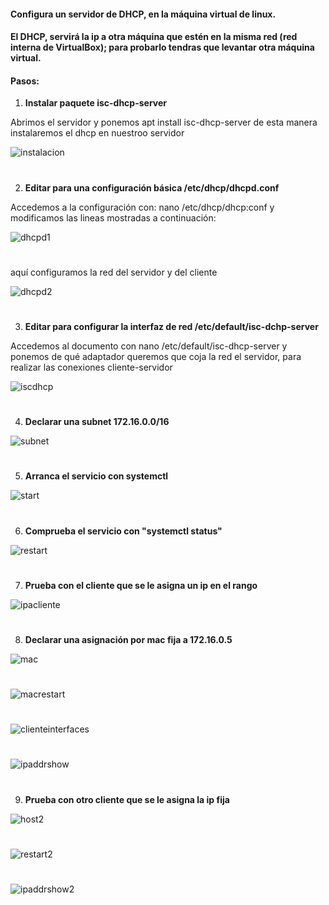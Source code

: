 #### Configura un servidor de DHCP, en la máquina virtual de linux.

#### El DHCP, servirá la ip a otra máquina que estén en la misma red (red interna de VirtualBox); para probarlo tendras que levantar otra máquina virtual.

#### Pasos:

1. **Instalar paquete isc-dhcp-server**

Abrimos el servidor y ponemos
            apt install isc-dhcp-server 
de esta manera instalaremos el dhcp en nuestroo servidor

![instalacion](https://github.com/sarald22/SRI/blob/main/tareas/Tarea8DHCP/imagenes/instalacion.png)


#
2. **Editar para una configuración básica /etc/dhcp/dhcpd.conf**

Accedemos a la configuración con:
            nano /etc/dhcp/dhcp:conf
y modificamos las lineas mostradas a continuación:

![dhcpd1](https://github.com/sarald22/SRI/blob/main/tareas/Tarea8DHCP/imagenes/dhcpd1.png)
#

aquí configuramos la red del servidor y del cliente

![dhcpd2](https://github.com/sarald22/SRI/blob/main/tareas/Tarea8DHCP/imagenes/dhcpd2.png)


#
3. **Editar para configurar la interfaz de red /etc/default/isc-dchp-server**

Accedemos al documento con
            nano /etc/default/isc-dhcp-server
y ponemos de qué adaptador queremos que coja la red el servidor, para realizar las conexiones cliente-servidor

![iscdhcp](https://github.com/sarald22/SRI/blob/main/tareas/Tarea8DHCP/imagenes/iscdhcp.png)


#
4. **Declarar una subnet 172.16.0.0/16**

![subnet](https://github.com/sarald22/SRI/blob/main/tareas/Tarea8DHCP/imagenes/subnet.png)


#
5. **Arranca el servicio con systemctl**

![start](https://github.com/sarald22/SRI/blob/main/tareas/Tarea8DHCP/imagenes/subnet.png)


#
6. **Comprueba el servicio con "systemctl status"**

![restart](https://github.com/sarald22/SRI/blob/main/tareas/Tarea8DHCP/imagenes/subnet.png)


#
7. **Prueba con el cliente que se le asigna un ip en el rango**

![ipacliente](https://github.com/sarald22/SRI/blob/main/tareas/Tarea8DHCP/imagenes/ipacliente.png)


#
8. **Declarar una asignación por mac fija a 172.16.0.5**

![mac](https://github.com/sarald22/SRI/blob/main/tareas/Tarea8DHCP/imagenes/mac.png)
#
![macrestart](https://github.com/sarald22/SRI/blob/main/tareas/Tarea8DHCP/imagenes/macrestart.png)
#
![clienteinterfaces](https://github.com/sarald22/SRI/blob/main/tareas/Tarea8DHCP/imagenes/clienteinterfaces.png)
#
![ipaddrshow](https://github.com/sarald22/SRI/blob/main/tareas/Tarea8DHCP/imagenes/ipaddrshow.png)



#
9. **Prueba con otro cliente que se le asigna la ip fija**

![host2](https://github.com/sarald22/SRI/blob/main/tareas/Tarea8DHCP/imagenes/host2.png)
#
![restart2](https://github.com/sarald22/SRI/blob/main/tareas/Tarea8DHCP/imagenes/restart2.png)
#
![ipaddrshow2](https://github.com/sarald22/SRI/blob/main/tareas/Tarea8DHCP/imagenes/ipaddrshow2.png)

